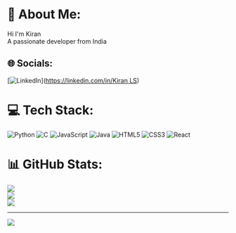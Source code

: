 # 💫 About Me:
Hi I'm Kiran<br>A passionate developer from India


## 🌐 Socials: 
[![LinkedIn](https://img.shields.io/badge/LinkedIn-%230077B5.svg?logo=linkedin&logoColor=white)]([https://linkedin.com/in/Kiran LS](https://www.linkedin.com/in/kiran-ls-8622b524a?lipi=urn%3Ali%3Apage%3Ad_flagship3_profile_view_base_contact_details%3BkehHQcMNQ2enOoiRKupBtw%3D%3D)) 

# 💻 Tech Stack:
![Python](https://img.shields.io/badge/python-3670A0?style=flat&logo=python&logoColor=ffdd54) ![C](https://img.shields.io/badge/c-%2300599C.svg?style=flat&logo=c&logoColor=white) ![JavaScript](https://img.shields.io/badge/javascript-%23323330.svg?style=flat&logo=javascript&logoColor=%23F7DF1E) ![Java](https://img.shields.io/badge/java-%23ED8B00.svg?style=flat&logo=openjdk&logoColor=white) ![HTML5](https://img.shields.io/badge/html5-%23E34F26.svg?style=flat&logo=html5&logoColor=white) ![CSS3](https://img.shields.io/badge/css3-%231572B6.svg?style=flat&logo=css3&logoColor=white) ![React](https://img.shields.io/badge/react-%2320232a.svg?style=flat&logo=react&logoColor=%2361DAFB)
# 📊 GitHub Stats:
![](https://github-readme-stats.vercel.app/api?username=Kiran-ls&theme=vue-dark&hide_border=false&include_all_commits=true&count_private=true)<br/>
![](https://github-readme-streak-stats.herokuapp.com/?user=Kiran-ls&theme=vue-dark&hide_border=false)<br/>
![](https://github-readme-stats.vercel.app/api/top-langs/?username=Kiran-ls&theme=vue-dark&hide_border=false&include_all_commits=true&count_private=true&layout=compact)

---
[![](https://visitcount.itsvg.in/api?id=Kiran-ls&icon=0&color=0)](https://visitcount.itsvg.in)

<!-- Proudly created with GPRM ( https://gprm.itsvg.in ) -->
